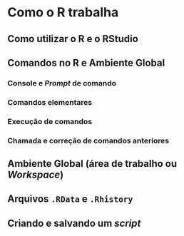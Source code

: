 # Como o R trabalha

## Como utilizar o R e o RStudio

## Comandos no R e Ambiente Global

### Console e *Prompt* de comando

### Comandos elementares

### Execução de comandos

### Chamada e correção de comandos anteriores

## Ambiente Global (área de trabalho ou *Workspace*)

## Arquivos `.RData` e `.Rhistory`

## Criando e salvando um *script*
